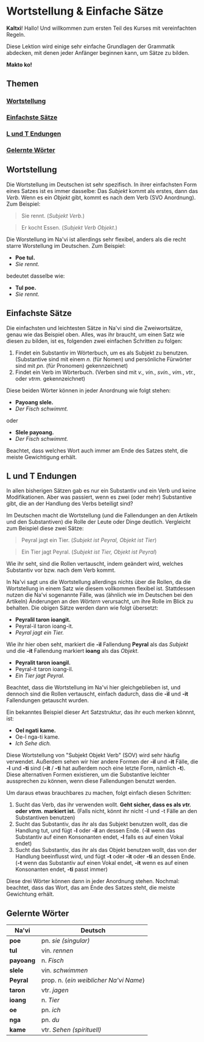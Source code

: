 # Wortstellung & Einfache Sätze

**Kaltxì**! Hallo! Und willkommen zum ersten Teil des Kurses mit vereinfachten Regeln.

Diese Lektion wird einige sehr einfache Grundlagen der Grammatik abdecken, mit denen jeder Anfänger beginnen kann, um Sätze zu bilden.

**Makto ko!**

## Themen

### [Wortstellung](#1)

### [Einfachste Sätze](#2)

### [L und T Endungen](#3)

### [Gelernte Wörter](#v)

<span id="1">
</span>

## Wortstellung

Die Wortstellung im Deutschen ist sehr spezifisch. In ihrer einfachsten Form eines Satzes ist es immer dasselbe: Das _Subjekt_ kommt als erstes, dann das _Verb_. Wenn es ein _Objekt_ gibt, kommt es nach dem Verb (SVO Anordnung). Zum Beispiel:

> Sie rennt. (_Subjekt Verb._)

> Er kocht Essen. (_Subjekt Verb Objekt_.)

Die Worstellung im Na'vi ist allerdings sehr flexibel, anders als die recht starre Worstellung im Deutschen. Zum Beispiel:

- **Poe tul.**
- _Sie rennt._

bedeutet dasselbe wie:

- **Tul poe.**
- _Sie rennt._

<span id="2">
</span>

## Einfachste Sätze

Die einfachsten und leichtesten Sätze in Na'vi sind die Zweiwortsätze, genau wie das Beispiel oben. Alles, was ihr braucht, um einen Satz wie diesen zu bilden, ist es, folgenden zwei einfachen Schritten zu folgen:

1. Findet ein Substantiv im Wörterbuch, um es als Subjekt zu benutzen. (Substantive sind mit einem _n._ (für Nomen) und persönliche Fürwörter sind mit _pn._ (für Pronomen) gekennzeichnet)
2. Findet ein Verb im Wörterbuch. (Verben sind mit _v._, _vin._, _svin._, _vim._, _vtr._, oder _vtrm._ gekennzeichnet)

Diese beiden Wörter können in jeder Anordnung wie folgt stehen:

- **Payoang slele.**
- _Der Fisch schwimmt._

oder

- **Slele payoang.**
- _Der Fisch schwimmt._

Beachtet, dass welches Wort auch immer am Ende des Satzes steht, die meiste Gewichtigung erhält.

<span id="3">
</span>

## L und T Endungen

In allen bisherigen Sätzen gab es nur ein Substantiv und ein Verb und keine Modifikationen. Aber was passiert, wenn es zwei (oder mehr) Substantive gibt, die an der Handlung des Verbs beteiligt sind?

Im Deutschen macht die Wortstellung (und die Fallendungen an den Artikeln und den Substantiven) die Rolle der Leute oder Dinge deutlich. Vergleicht zum Beispiel diese zwei Sätze:

> Peyral jagt ein Tier. (_Subjekt ist Peyral, Objekt ist Tier_)

> Ein Tier jagt Peyral. (_Subjekt ist Tier, Objekt ist Peyral_)

Wie ihr seht, sind die Rollen vertauscht, indem geändert wird, welches Substantiv vor bzw. nach dem Verb kommt.

In Na'vi sagt uns die Wortstellung allerdings nichts über die Rollen, da die Wortstellung in einem Satz wie diesem vollkommen flexibel ist. Stattdessen nutzen die Na'vi sogenannte Fälle, was (ähnlich wie im Deutschen bei den Artikeln) Änderungen an den _Wörtern_ verursacht, um ihre Rolle im Blick zu behalten. Die obigen Sätze werden dann wie folgt übersetzt:

- **Peyralìl taron ioangit.**
- Peyral-ìl taron ioang-it.
- _Peyral jagt ein Tier._

Wie ihr hier oben seht, markiert die **-ìl** Fallendung **Peyral** als das _Subjekt_ und die **-it** Fallendung markiert **ioang** als das _Objekt_.

- **Peyralit taron ioangìl.**
- Peyral-it taron ioang-ìl.
- _Ein Tier jagt Peyral._

Beachtet, dass die Wortstellung im Na'vi hier gleichgeblieben ist, und dennoch sind die Rollen vertauscht, einfach dadurch, dass die **-ìl** und **-it** Fallendungen getauscht wurden.

Ein bekanntes Beispiel dieser Art Satzstruktur, das ihr euch merken könnnt, ist:

- **Oel ngati kame.**
- Oe-l nga-ti kame.
- _Ich Sehe dich._

Diese Wortstellung von "Subjekt Objekt Verb" (SOV) wird sehr häufig verwendet. Außerdem sehen wir hier andere Formen der **-ìl** und **-it** Fälle, die **-l** und **-ti** sind (**-it** / **-ti** hat außerdem noch eine letzte Form, nämlich **-t**). Diese alternativen Formen existieren, um die Substantive leichter aussprechen zu können, wenn diese Fallendungen benutzt werden.

Um daraus etwas brauchbares zu machen, folgt einfach diesen Schritten:

1. Sucht das Verb, das ihr verwenden wollt. **Geht sicher, dass es als _vtr._ oder _vtrm._ markiert ist.** (Falls nicht, könnt ihr nicht -l und -t Fälle an den Substantiven benutzen)
2. Sucht das Substantiv, das ihr als das Subjekt benutzen wollt, das die Handlung tut, und fügt **-l** oder **-ìl** an dessen Ende. (**-ìl** wenn das Substantiv auf einen Konsonanten endet, **-l** falls es auf einen Vokal endet)
3. Sucht das Substantiv, das ihr als das Objekt benutzen wollt, das von der Handlung beeinflusst wird, und fügt **-t** oder **-it** oder **-ti** an dessen Ende.(**-t** wenn das Substantiv auf einen Vokal endet, **-it** wenn es auf einen Konsonanten endet, **-ti** passt immer)

Diese drei Wörter können dann in jeder Anordnung stehen. Nochmal: beachtet, dass das Wort, das am Ende des Satzes steht, die meiste Gewichtung erhält.

<span id="v">
</span>

## Gelernte Wörter

Na'vi       | Deutsch
----------- | --------------------------------------
**poe**     | pn. _sie (singular)_
**tul**     | vin. _rennen_
**payoang** | n. _Fisch_
**slele**   | vin. _schwimmen_
**Peyral**  | prop. n. (_ein weiblicher Na'vi Name_)
**taron**   | vtr. _jagen_
**ioang**   | n. _Tier_
**oe**      | pn. _ich_
**nga**     | pn. _du_
**kame**    | vtr. _Sehen (spirituell)_
